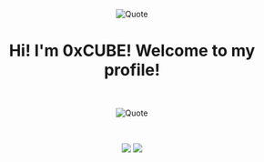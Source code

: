 <p align="center">
  <img src="https://upload.wikimedia.org/wikipedia/commons/thumb/a/a6/Rubik%27s_cube.svg/1966px-Rubik%27s_cube.svg.png" alt="Quote" />
</p align="center">

<h1 align="center">Hi! I'm 0xCUBE! Welcome to my profile!</h1>
<br>

<p align="center">
  <img src="https://quotes-github-readme.vercel.app/api?type=horizontal&theme=dark" alt="Quote" />
</p align="center">
<br>

<p align = "center">
  <img  src = "https://github-readme-stats.vercel.app/api?username=0xCUB3&show_icons=true&theme=radical">
  <img src = "https://github-readme-stats.vercel.app/api/top-langs/?username=0xCUB3&theme=radical">
</p>
